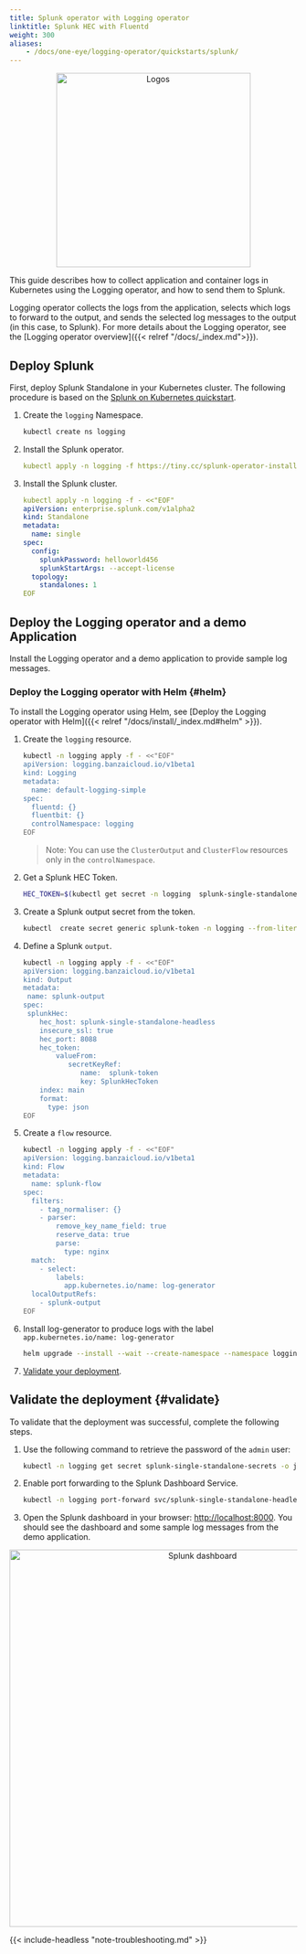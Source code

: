 ```yaml
---
title: Splunk operator with Logging operator
linktitle: Splunk HEC with Fluentd
weight: 300
aliases:
    - /docs/one-eye/logging-operator/quickstarts/splunk/
---
```




<p align="center"><img src="../../img/splunk.png" alt="Logos" width="340"></p>

This guide describes how to collect application and container logs in Kubernetes using the Logging operator, and how to send them to Splunk.

Logging operator collects the logs from the application, selects which logs to forward to the output, and sends the selected log messages to the output (in this case, to Splunk). For more details about the Logging operator, see the [Logging operator overview]({{< relref "/docs/_index.md">}}).

## Deploy Splunk

First, deploy Splunk Standalone in your Kubernetes cluster. The following procedure is based on the [Splunk on Kubernetes quickstart](https://www.splunk.com/en_us/blog/it/an-insider-s-guide-to-splunk-on-containers-and-kubernetes.html).

1. Create the `logging` Namespace.

    ```bash
    kubectl create ns logging
    ```

1. Install the Splunk operator.

    ```yaml
    kubectl apply -n logging -f https://tiny.cc/splunk-operator-install
    ```

1. Install the Splunk cluster.

    ```yaml
    kubectl apply -n logging -f - <<"EOF"
    apiVersion: enterprise.splunk.com/v1alpha2
    kind: Standalone
    metadata:
      name: single
    spec:
      config:
        splunkPassword: helloworld456
        splunkStartArgs: --accept-license
      topology:
        standalones: 1
    EOF
    ```

## Deploy the Logging operator and a demo Application

Install the Logging operator and a demo application to provide sample log messages.

### Deploy the Logging operator with Helm {#helm}

To install the Logging operator using Helm, see [Deploy the Logging operator with Helm]({{< relref "/docs/install/_index.md#helm" >}}).

1. Create the `logging` resource.

    ```bash
    kubectl -n logging apply -f - <<"EOF"
    apiVersion: logging.banzaicloud.io/v1beta1
    kind: Logging
    metadata:
      name: default-logging-simple
    spec:
      fluentd: {}
      fluentbit: {}
      controlNamespace: logging
    EOF
    ```

     > Note: You can use the `ClusterOutput` and `ClusterFlow` resources only in the `controlNamespace`.

1. Get a Splunk HEC Token.

     ```bash
     HEC_TOKEN=$(kubectl get secret -n logging  splunk-single-standalone-secrets -o jsonpath='{.data.hec_token}' | base64 --decode)
     ```

1. Create a Splunk output secret from the token.
     ```bash
     kubectl  create secret generic splunk-token -n logging --from-literal "SplunkHecToken=${HEC_TOKEN}"
     ```


1. Define a Splunk `output`.

    ```bash
    kubectl -n logging apply -f - <<"EOF"
    apiVersion: logging.banzaicloud.io/v1beta1
    kind: Output
    metadata:
     name: splunk-output
    spec:
     splunkHec:
        hec_host: splunk-single-standalone-headless
        insecure_ssl: true
        hec_port: 8088
        hec_token:
            valueFrom:
               secretKeyRef:
                  name:  splunk-token
                  key: SplunkHecToken
        index: main
        format:
          type: json
    EOF
    ```


1. Create a `flow` resource.

    ```bash
    kubectl -n logging apply -f - <<"EOF"
    apiVersion: logging.banzaicloud.io/v1beta1
    kind: Flow
    metadata:
      name: splunk-flow
    spec:
      filters:
        - tag_normaliser: {}
        - parser:
            remove_key_name_field: true
            reserve_data: true
            parse:
              type: nginx
      match:
        - select:
            labels:
              app.kubernetes.io/name: log-generator
      localOutputRefs:
        - splunk-output
    EOF
    ```

1. Install log-generator to produce logs with the label `app.kubernetes.io/name: log-generator`

     ```bash
     helm upgrade --install --wait --create-namespace --namespace logging log-generator oci://ghcr.io/kube-logging/helm-charts/log-generator
     ```


1. [Validate your deployment](#validate).

## Validate the deployment {#validate}

To validate that the deployment was successful, complete the following steps.

1. Use the following command to retrieve the password of the `admin` user:

    ```bash
    kubectl -n logging get secret splunk-single-standalone-secrets -o jsonpath='{.data.password}' | base64 --decode
    ```

1. Enable port forwarding to the Splunk Dashboard Service.

    ```bash
    kubectl -n logging port-forward svc/splunk-single-standalone-headless 8000
    ```

1. Open the Splunk dashboard in your browser: [http://localhost:8000](http://localhost:8000). You should see the dashboard and some sample log messages from the demo application.

<p align="center"><img src="../../img/splunk_dash.png" alt="Splunk dashboard" width="660"></p>

{{< include-headless "note-troubleshooting.md" >}}
